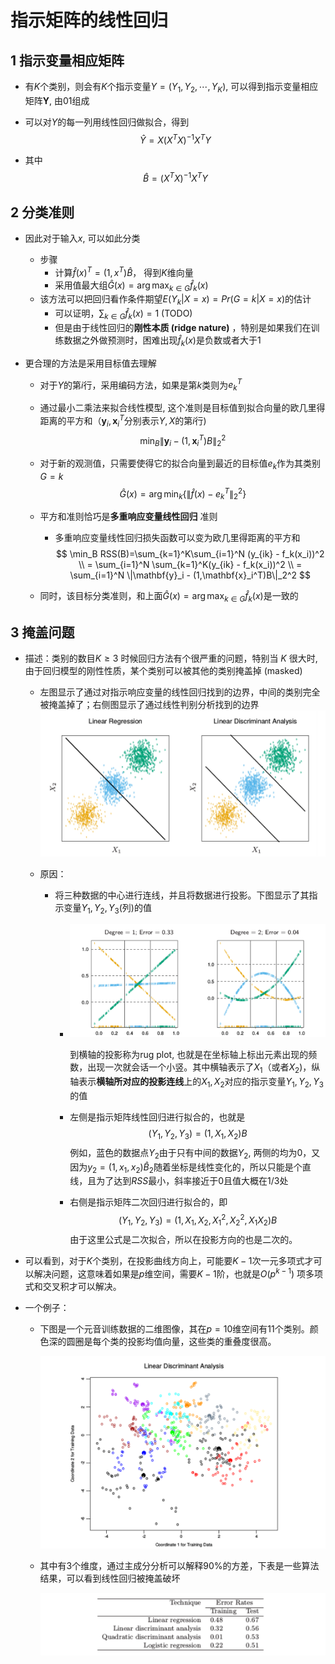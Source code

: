 # 指示矩阵的线性回归

## 1 指示变量相应矩阵

* 有$K$个类别，则会有$K$个指示变量$Y=(Y_1,Y_2,\cdots, Y_K)$, 可以得到指示变量相应矩阵$\mathbf{Y}$, 由01组成

* 可以对$Y$的每一列用线性回归做拟合，得到
  $$
  \hat Y = X(X^TX)^{-1}X^TY
  $$

* 其中
  $$
  \hat B = (X^TX)^{-1}X^TY
  $$

  

## 2 分类准则

* 因此对于输入$x$, 可以如此分类
  * 步骤
    * 计算$\hat f(x)^T =(1,x^T)\hat B$， 得到$K$维向量
    * 采用值最大组$\hat G(x) = \arg\max_{k\in G} \hat f_k(x)​$
  * 该方法可以把回归看作条件期望$E(Y_k|X=x)=Pr(G=k|X=x)$的估计
    * 可以证明，$\sum_{k\in G}\hat f_k(x) = 1$ (TODO)
    * 但是由于线性回归的**刚性本质 (ridge nature)** ，特别是如果我们在训练数据之外做预测时，困难出现$\hat f_k(x)$是负数或者大于1

* 更合理的方法是采用目标值去理解

  * 对于$Y$的第$i$行，采用编码方法，如果是第$k$类则为$e_k^T$

  * 通过最小二乘法来拟合线性模型, 这个准则是目标值到拟合向量的欧几里得距离的平方和（$\mathbf{y}_i, \mathbf{x}_i^T$分别表示$Y,X$的第$i$行)
    $$
    \min_{B}\|\mathbf{y}_i - (1,\mathbf{x}_i^T)B\|_2^2
    $$

  * 对于新的观测值，只需要使得它的拟合向量到最近的目标值$e_k$作为其类别$G=k$
    $$
    \hat G(x)=\arg\min_k\{\|\hat f(x) - e_k^T\|_2^2\}
    $$

  * 平方和准则恰巧是**多重响应变量线性回归** 准则

    * 多重响应变量线性回归损失函数可以变为欧几里得距离的平方和
      $$
      \min_B RSS(B)=\sum_{k=1}^K\sum_{i=1}^N (y_{ik} - f_k(x_i))^2
      \\ = \sum_{i=1}^N \sum_{k=1}^K(y_{ik} - f_k(x_i))^2
      \\ = \sum_{i=1}^N \|\mathbf{y}_i - (1,\mathbf{x}_i^T)B\|_2^2
      $$

  * 同时，该目标分类准则，和上面$\hat G(x) = \arg\max_{k\in G} \hat f_k(x)$是一致的

## 3 掩盖问题

* 描述：类别的数目$K\ge 3$ 时候回归方法有个很严重的问题，特别当 $K$ 很大时, 由于回归模型的刚性性质，某个类别可以被其他的类别掩盖掉 (masked)

  * 左图显示了通过对指示响应变量的线性回归找到的边界，中间的类别完全被掩盖掉了；右侧图显示了通过线性判别分析找到的边界![1620062734849](assets/1620062734849.png)

  * 原因：

    * 将三种数据的中心进行连线，并且将数据进行投影。下图显示了其指示变量$Y_1,Y_2,Y_3$(列)的值

      * ![1620206330472](assets/1620206330472.png)

        到横轴的投影称为rug plot, 也就是在坐标轴上标出元素出现的频数，出现一次就会话一个小竖。其中横轴表示了$X_1$（或者$X_2$)，纵轴表示**横轴所对应的投影连线**上的$X_1,X_2$对应的指示变量$Y_1,Y_2,Y_3$的值

      * 左侧是指示矩阵线性回归进行拟合的，也就是
        $$
        (Y_1,Y_2,Y_3)=(1, X_1,X_2)B
        $$
        例如，蓝色的数据点$Y_2$由于只有中间的数据$Y_2$, 两侧的均为0，又因为$y_2 =(1, x_1,x_2)\hat B_2$随着坐标是线性变化的，所以只能是个直线，且为了达到$RSS$最小，斜率接近于0且值大概在$1/3$处

      * 右侧是指示矩阵二次回归进行拟合的，即
        $$
        (Y_1,Y_2,Y_3)=(1, X_1,X_2, X_1^2,X_2^2,X_1X_2)B
        $$
        由于这里公式是二次拟合，所以在投影方向的也是二次的。

* 可以看到，对于$K$个类别，在投影曲线方向上，可能要$K-1$次一元多项式才可以解决问题，这意味着如果是$p$维空间，需要$K-1$阶，也就是$O(p^{k-1})$ 项多项式和交叉积才可以解决。



* 一个例子：

  * 下图是一个元音训练数据的二维图像，其在$p=10$维空间有$11$个类别。颜色深的圆圈是每个类的投影均值向量，这些类的重叠度很高。

    ![1620207614556](assets/1620207614556.png)

  * 其中有3个维度，通过主成分分析可以解释90%的方差，下表是一些算法结果，可以看到线性回归被掩盖破坏

    ![1620207687565](assets/1620207687565.png)
